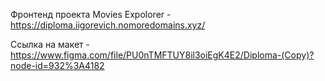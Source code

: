 Фронтенд проекта Movies Expolorer - https://diploma.iigorevich.nomoredomains.xyz/

Ссылка на макет - https://www.figma.com/file/PU0nTMFTUY8il3oiEgK4E2/Diploma-(Copy)?node-id=932%3A4182
